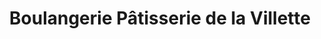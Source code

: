 ---
title: "Boulangerie Pâtisserie de la Villette"
url: /paris/boulangerie-patisserie-de-la-villette/
shop: boulangerie
---